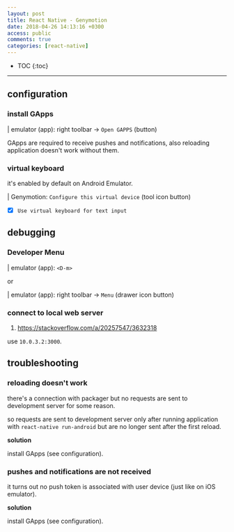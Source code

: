 ```yaml
---
layout: post
title: React Native - Genymotion
date: 2018-04-26 14:13:16 +0300
access: public
comments: true
categories: [react-native]
---
```


<!-- more -->

* TOC
{:toc}
<hr>

configuration
-------------

### install GApps

| emulator (app): right toolbar → `Open GAPPS` (button)

GApps are required to receive pushes and notifications,
also reloading application doesn't work without them.

### virtual keyboard

it's enabled by default on Android Emulator.

| Genymotion: `Configure this virtual device` (tool icon button)

- [x] `Use virtual keyboard for text input`

debugging
---------

### Developer Menu

| emulator (app): `<D-m>`

or

| emulator (app): right toolbar → `Menu` (drawer icon button)

### connect to local web server

1. <https://stackoverflow.com/a/20257547/3632318>

use `10.0.3.2:3000`.

troubleshooting
---------------

### reloading doesn't work

there's a connection with packager but no requests are sent to
development server for some reason.

so requests are sent to development server only after running
application with `react-native run-android` but are no longer
sent after the first reload.

**solution**

install GApps (see configuration).

### pushes and notifications are not received

it turns out no push token is associated with user device
(just like on iOS emulator).

**solution**

install GApps (see configuration).
